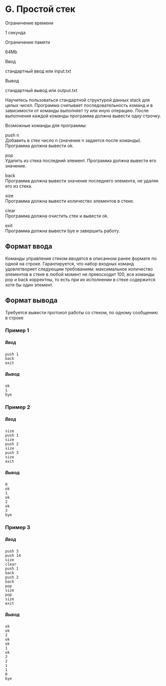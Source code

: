 G. Простой стек
===============

Ограничение времени

1 секунда

Ограничение памяти

64Mb

Ввод

стандартный ввод или input.txt

Вывод

стандартный вывод или output.txt

Научитесь пользоваться стандартной структурой данных stack для целых чисел. Программа считывает последовательность команд и в зависимости от команды выполняет ту или иную операцию. После выполнения каждой команды программа должна вывести одну строчку.

Возможные команды для программы:

push n  
Добавить в стек число n (значение n задается после команды). Программа должна вывести ok.

pop  
Удалить из стека последний элемент. Программа должна вывести его значение.

back  
Программа должна вывести значение последнего элемента, не удаляя его из стека.

size  
Программа должна вывести количество элементов в стеке.

clear  
Программа должна очистить стек и вывести ok.

exit  
Программа должна вывести bye и завершить работу.

Формат ввода
------------

Команды управления стеком вводятся в описанном ранее формате по одной на строке. Гарантируется, что набор входных команд удовлетворяет следующим требованиям: максимальное количество элементов в стеке в любой момент не превосходит 100, все команды pop и back корректны, то есть при их исполнении в стеке содержится хотя бы один элемент.

Формат вывода
-------------

Требуется вывести протокол работы со стеком, по одному сообщению в строке

### Пример 1

##### Ввод

```
push 1
back
exit
```

##### Вывод

```
ok
1
bye
```

### Пример 2

##### Ввод

```
size
push 1
size
push 2
size
push 3
size
exit
```

##### Вывод

```
0
ok
1
ok
2
ok
3
bye
```

### Пример 3

##### Ввод

```
push 3
push 14
size
clear
push 1
back
push 2
back
pop
size
pop
size
exit
```

##### Вывод

```
ok
ok
2
ok
ok
1
ok
2
2
1
1
0
bye
```